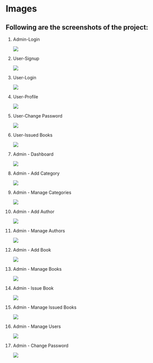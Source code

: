 # Images

## Following are the screenshots of the project:
1. Admin-Login 

   <img src="https://github.com/ctarunsai/SDLC-Minor-project/blob/main/6_ImagesAndVideos/admin-login.png"/>

2. User-Signup

    <img src="https://github.com/ctarunsai/SDLC-Minor-project/blob/main/6_ImagesAndVideos/user-signup.png"/>

3. User-Login

    <img src="https://github.com/ctarunsai/SDLC-Minor-project/blob/main/6_ImagesAndVideos/user-login.png"/>

4. User-Profile

    <img src="https://github.com/ctarunsai/SDLC-Minor-project/blob/main/6_ImagesAndVideos/user-profile.png"/>

5. User-Change Password

    <img src="https://github.com/ctarunsai/SDLC-Minor-project/blob/main/6_ImagesAndVideos/user-password-change.png"/>

6. User-Issued Books

    <img src="https://github.com/ctarunsai/SDLC-Minor-project/blob/main/6_ImagesAndVideos/issued-books.png"/>

7. Admin - Dashboard

    <img src="https://github.com/ctarunsai/SDLC-Minor-project/blob/main/6_ImagesAndVideos/admin-dashboard.png"/>

8. Admin - Add Category

    <img src="https://github.com/ctarunsai/SDLC-Minor-project/blob/main/6_ImagesAndVideos/add-category.png"/>

9. Admin - Manage Categories

    <img src="https://github.com/ctarunsai/SDLC-Minor-project/blob/main/6_ImagesAndVideos/manage-categories.png"/>

10. Admin - Add Author

    <img src="https://github.com/ctarunsai/SDLC-Minor-project/blob/main/6_ImagesAndVideos/add-author.png"/>

11. Admin - Manage Authors

    <img src="https://github.com/ctarunsai/SDLC-Minor-project/blob/main/6_ImagesAndVideos/manage-authors.png"/>

12. Admin - Add Book

    <img src="https://github.com/ctarunsai/SDLC-Minor-project/blob/main/6_ImagesAndVideos/add-book.png"/>

13. Admin - Manage Books

    <img src="https://github.com/ctarunsai/SDLC-Minor-project/blob/main/6_ImagesAndVideos/manage-books.png"/>

14. Admin - Issue Book

    <img src="https://github.com/ctarunsai/SDLC-Minor-project/blob/main/6_ImagesAndVideos/admin-issue-book.png"/>

15. Admin - Manage Issued Books

    <img src="https://github.com/ctarunsai/SDLC-Minor-project/blob/main/6_ImagesAndVideos/admin-manage-issued-books.png"/>

16. Admin - Manage Users

    <img src="https://github.com/ctarunsai/SDLC-Minor-project/blob/main/6_ImagesAndVideos/manage-users.png"/>

17. Admin - Change Password

    <img src="https://github.com/ctarunsai/SDLC-Minor-project/blob/main/6_ImagesAndVideos/admin-password-change.png"/>

